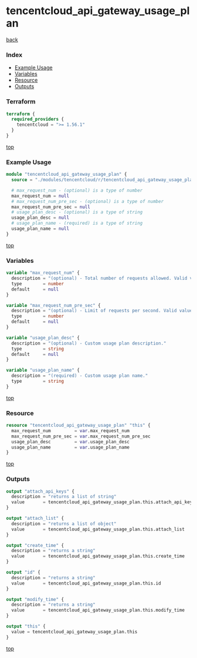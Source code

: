 # tencentcloud_api_gateway_usage_plan

[back](../tencentcloud.md)

### Index

- [Example Usage](#example-usage)
- [Variables](#variables)
- [Resource](#resource)
- [Outputs](#outputs)

### Terraform

```terraform
terraform {
  required_providers {
    tencentcloud = ">= 1.56.1"
  }
}
```

[top](#index)

### Example Usage

```terraform
module "tencentcloud_api_gateway_usage_plan" {
  source = "./modules/tencentcloud/r/tencentcloud_api_gateway_usage_plan"

  # max_request_num - (optional) is a type of number
  max_request_num = null
  # max_request_num_pre_sec - (optional) is a type of number
  max_request_num_pre_sec = null
  # usage_plan_desc - (optional) is a type of string
  usage_plan_desc = null
  # usage_plan_name - (required) is a type of string
  usage_plan_name = null
}
```

[top](#index)

### Variables

```terraform
variable "max_request_num" {
  description = "(optional) - Total number of requests allowed. Valid values: -1, [1,99999999]. The default value is -1, which indicates no limit."
  type        = number
  default     = null
}

variable "max_request_num_pre_sec" {
  description = "(optional) - Limit of requests per second. Valid values: -1, [1,2000]. The default value is -1, which indicates no limit."
  type        = number
  default     = null
}

variable "usage_plan_desc" {
  description = "(optional) - Custom usage plan description."
  type        = string
  default     = null
}

variable "usage_plan_name" {
  description = "(required) - Custom usage plan name."
  type        = string
}
```

[top](#index)

### Resource

```terraform
resource "tencentcloud_api_gateway_usage_plan" "this" {
  max_request_num         = var.max_request_num
  max_request_num_pre_sec = var.max_request_num_pre_sec
  usage_plan_desc         = var.usage_plan_desc
  usage_plan_name         = var.usage_plan_name
}
```

[top](#index)

### Outputs

```terraform
output "attach_api_keys" {
  description = "returns a list of string"
  value       = tencentcloud_api_gateway_usage_plan.this.attach_api_keys
}

output "attach_list" {
  description = "returns a list of object"
  value       = tencentcloud_api_gateway_usage_plan.this.attach_list
}

output "create_time" {
  description = "returns a string"
  value       = tencentcloud_api_gateway_usage_plan.this.create_time
}

output "id" {
  description = "returns a string"
  value       = tencentcloud_api_gateway_usage_plan.this.id
}

output "modify_time" {
  description = "returns a string"
  value       = tencentcloud_api_gateway_usage_plan.this.modify_time
}

output "this" {
  value = tencentcloud_api_gateway_usage_plan.this
}
```

[top](#index)